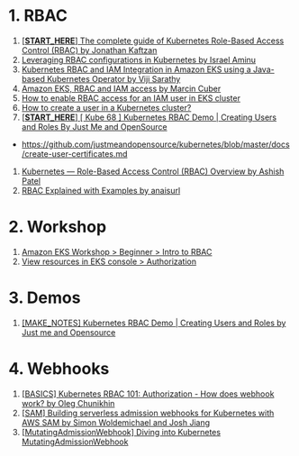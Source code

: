 
# 1. RBAC

1. [[**START_HERE**] The complete guide of Kubernetes Role-Based Access Control (RBAC) by Jonathan Kaftzan](https://medium.com/@jonathan_37674/the-complete-guide-of-kubernetes-role-based-access-control-rbac-651bbeeaa0f8)
1. [Leveraging RBAC configurations in Kubernetes by Israel Aminu](https://aws.plainenglish.io/organizing-eks-permissions-for-users-and-roles-on-aws-09f8454a5bf5)
1. [Kubernetes RBAC and IAM Integration in Amazon EKS using a Java-based Kubernetes Operator by Viji Sarathy](https://aws.amazon.com/blogs/containers/kubernetes-rbac-and-iam-integration-in-amazon-eks-using-a-java-based-kubernetes-operator/)
1. [Amazon EKS, RBAC and IAM access by Marcin Cuber](https://marcincuber.medium.com/amazon-eks-rbac-and-iam-access-f124f1164de7)
1. [How to enable RBAC access for an IAM user in EKS cluster](https://www.checkmateq.com/blog/rbac-eks)
1. [How to create a user in a Kubernetes cluster?](https://stackoverflow.com/questions/53850678/how-to-create-a-user-in-a-kubernetes-cluster)
1. [[**START_HERE**] [ Kube 68 ] Kubernetes RBAC Demo | Creating Users and Roles By Just Me and OpenSource](https://www.youtube.com/watch?v=U67OwM-e9rQ)
- https://github.com/justmeandopensource/kubernetes/blob/master/docs/create-user-certificates.md
1. [Kubernetes — Role-Based Access Control (RBAC) Overview by Ashish Patel](https://medium.com/devops-mojo/kubernetes-role-based-access-control-rbac-overview-introduction-rbac-with-kubernetes-what-is-2004d13195df)
1. [RBAC Explained with Examples by anaisurl](https://anaisurl.com/kubernetes-rbac/)

# 2. Workshop

1. [Amazon EKS Workshop > Beginner > Intro to RBAC](https://archive.eksworkshop.com/beginner/090_rbac/)
1. [View resources in EKS console > Authorization](https://www.eksworkshop.com/docs/observability/resource-view/authorization/)

# 3. Demos

1. [[MAKE_NOTES] Kubernetes RBAC Demo | Creating Users and Roles by Just me and Opensource](https://www.youtube.com/watch?v=U67OwM-e9rQ)

# 4. Webhooks

1. [[BASICS] Kubernetes RBAC 101: Authorization - How does webhook work? by Oleg Chunikhin](https://kublr.com/blog/kubernetes-rbac-101-authorization)
1. [[SAM] Building serverless admission webhooks for Kubernetes with AWS SAM by Simon Woldemichael and Josh Jiang](https://aws.amazon.com/blogs/containers/building-serverless-admission-webhooks-for-kubernetes-with-aws-sam/)
1. [[MutatingAdmissionWebhook] Diving into Kubernetes MutatingAdmissionWebhook](https://medium.com/ibm-cloud/diving-into-kubernetes-mutatingadmissionwebhook-6ef3c5695f74)